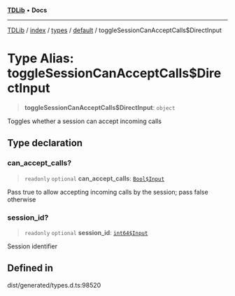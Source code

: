 [**TDLib**](../../../../../../README.md) • **Docs**

***

[TDLib](../../../../../../modules.md) / [index](../../../../../README.md) / [types](../../../README.md) / [default](../README.md) / toggleSessionCanAcceptCalls$DirectInput

# Type Alias: toggleSessionCanAcceptCalls$DirectInput

> **toggleSessionCanAcceptCalls$DirectInput**: `object`

Toggles whether a session can accept incoming calls

## Type declaration

### can\_accept\_calls?

> `readonly` `optional` **can\_accept\_calls**: [`Bool$Input`](Bool$Input.md)

Pass true to allow accepting incoming calls by the session; pass false otherwise

### session\_id?

> `readonly` `optional` **session\_id**: [`int64$Input`](int64$Input.md)

Session identifier

## Defined in

dist/generated/types.d.ts:98520
